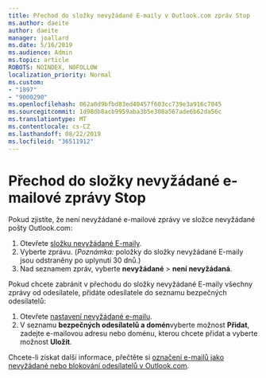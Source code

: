 ```yaml
---
title: Přechod do složky nevyžádané E-maily v Outlook.com zpráv Stop
ms.author: daeite
author: daeite
manager: joallard
ms.date: 5/16/2019
ms.audience: Admin
ms.topic: article
ROBOTS: NOINDEX, NOFOLLOW
localization_priority: Normal
ms.custom:
- "1897"
- "9000290"
ms.openlocfilehash: 062a0d9bfbd83ed40457f603cc739e3a916c7045
ms.sourcegitcommit: 1d98db8acb9959aba3b5e308a567ade6b62da56c
ms.translationtype: MT
ms.contentlocale: cs-CZ
ms.lasthandoff: 08/22/2019
ms.locfileid: "36511912"
---
```

# <a name="stop-messages-from-going-to-your-junk-email-folder"></a>Přechod do složky nevyžádané e-mailové zprávy Stop

Pokud zjistíte, že není nevyžádané e-mailové zprávy ve složce nevyžádané pošty Outlook.com:

1. Otevřete [složku nevyžádané E-maily](https://outlook.live.com/mail/junkemail).
1. Vyberte zprávu. (*Poznámka:* položky do složky nevyžádané E-maily jsou odstraněny po uplynutí 30 dnů.)
1. Nad seznamem zpráv, vyberte **nevyžádané** > **není nevyžádaná**.

Pokud chcete zabránit v přechodu do složky nevyžádané E-maily všechny zprávy od odesílatele, přidáte odesílatele do seznamu bezpečných odesílatelů:

1. Otevřete [nastavení nevyžádané e-mailu](https://go.microsoft.com/fwlink/?linkid=2035804).
1. V seznamu **bezpečných odesílatelů a domén**vyberte možnost **Přidat**, zadejte e-mailovou adresu nebo doménu, kterou chcete přidat a vyberte možnost **Uložit**.

Chcete-li získat další informace, přečtěte si [označení e-mailů jako nevyžádané nebo blokování odesílatelů v Outlook.com](https://support.office.com/article/a3ece97b-82f8-4a5e-9ac3-e92fa6427ae4?wt.mc_id=Office_Outlook_com_Alchemy).
